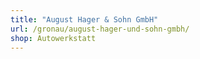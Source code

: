 ```yaml
---
title: "August Hager & Sohn GmbH"
url: /gronau/august-hager-und-sohn-gmbh/
shop: Autowerkstatt
---
```

